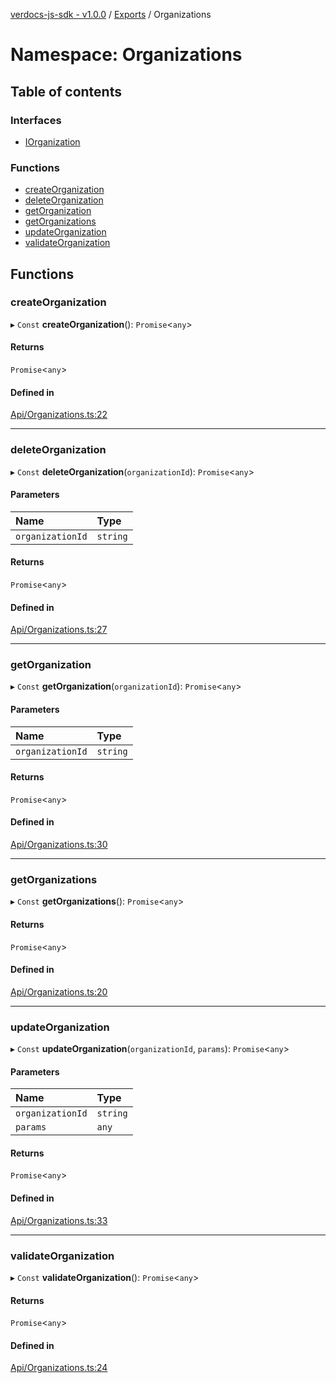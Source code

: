[verdocs-js-sdk - v1.0.0](../README.md) / [Exports](../modules.md) / Organizations

# Namespace: Organizations

## Table of contents

### Interfaces

- [IOrganization](../interfaces/Organizations.IOrganization.md)

### Functions

- [createOrganization](Organizations.md#createorganization)
- [deleteOrganization](Organizations.md#deleteorganization)
- [getOrganization](Organizations.md#getorganization)
- [getOrganizations](Organizations.md#getorganizations)
- [updateOrganization](Organizations.md#updateorganization)
- [validateOrganization](Organizations.md#validateorganization)

## Functions

### createOrganization

▸ `Const` **createOrganization**(): `Promise`<`any`\>

#### Returns

`Promise`<`any`\>

#### Defined in

[Api/Organizations.ts:22](https://github.com/Verdocs/js-sdk/blob/458266e/src/Api/Organizations.ts#L22)

___

### deleteOrganization

▸ `Const` **deleteOrganization**(`organizationId`): `Promise`<`any`\>

#### Parameters

| Name | Type |
| :------ | :------ |
| `organizationId` | `string` |

#### Returns

`Promise`<`any`\>

#### Defined in

[Api/Organizations.ts:27](https://github.com/Verdocs/js-sdk/blob/458266e/src/Api/Organizations.ts#L27)

___

### getOrganization

▸ `Const` **getOrganization**(`organizationId`): `Promise`<`any`\>

#### Parameters

| Name | Type |
| :------ | :------ |
| `organizationId` | `string` |

#### Returns

`Promise`<`any`\>

#### Defined in

[Api/Organizations.ts:30](https://github.com/Verdocs/js-sdk/blob/458266e/src/Api/Organizations.ts#L30)

___

### getOrganizations

▸ `Const` **getOrganizations**(): `Promise`<`any`\>

#### Returns

`Promise`<`any`\>

#### Defined in

[Api/Organizations.ts:20](https://github.com/Verdocs/js-sdk/blob/458266e/src/Api/Organizations.ts#L20)

___

### updateOrganization

▸ `Const` **updateOrganization**(`organizationId`, `params`): `Promise`<`any`\>

#### Parameters

| Name | Type |
| :------ | :------ |
| `organizationId` | `string` |
| `params` | `any` |

#### Returns

`Promise`<`any`\>

#### Defined in

[Api/Organizations.ts:33](https://github.com/Verdocs/js-sdk/blob/458266e/src/Api/Organizations.ts#L33)

___

### validateOrganization

▸ `Const` **validateOrganization**(): `Promise`<`any`\>

#### Returns

`Promise`<`any`\>

#### Defined in

[Api/Organizations.ts:24](https://github.com/Verdocs/js-sdk/blob/458266e/src/Api/Organizations.ts#L24)
